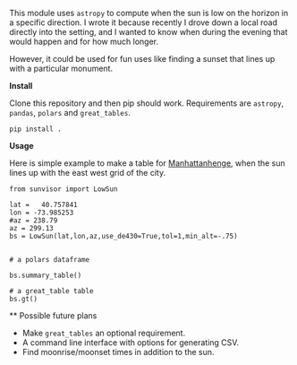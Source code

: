 

This module uses `astropy` to compute when the sun is low on the horizon in a specific direction. I wrote it because recently I drove down a local road directly into the setting, and I wanted to know when during the evening that would happen and for how much longer.

However, it could be used for fun uses like finding a sunset that lines up with a particular monument.

**Install**

Clone this repository and then pip should work. Requirements are `astropy`, `pandas`, `polars` and `great_tables`.

`pip install .`

**Usage**

Here is simple example to make a table for [Manhattanhenge](https://www.amnh.org/research/hayden-planetarium/manhattanhenge), when the sun lines up with the east west grid of the city.

```{python}
from sunvisor import LowSun

lat =   40.757841
lon = -73.985253
#az = 238.79
az = 299.13
bs = LowSun(lat,lon,az,use_de430=True,tol=1,min_alt=-.75)


# a polars dataframe 

bs.summary_table()

# a great_table table
bs.gt()

```

** Possible future plans

* Make `great_tables` an optional requirement.
* A command line interface with options for generating CSV.
* Find moonrise/moonset times in addition to the sun.
